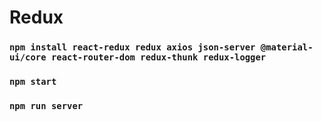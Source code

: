# Redux

### `npm install react-redux redux axios json-server @material-ui/core react-router-dom redux-thunk redux-logger`

### `npm start`

### `npm run server`
